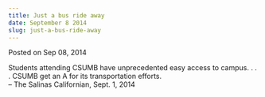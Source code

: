 ```yaml
---
title: Just a bus ride away
date: September 8 2014
slug: just-a-bus-ride-away
---
```


 



<span class="date">Posted on Sep 08, 2014    </span>
<p>Students attending CSUMB have unprecedented easy access to
campus. . . . CSUMB get an A for its transportation efforts.<br>
&#x2013; The Salinas Californian, Sept. 1, 2014</br></p>





 
